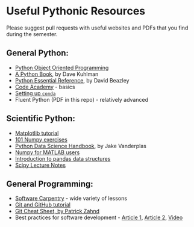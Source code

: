 # Useful Pythonic Resources
Please suggest pull requests with useful websites and PDFs that you find during the semester.

## General Python:
- [Python Object Oriented Programming](http://blog.thedigitalcatonline.com/blog/2014/08/20/python-3-oop-part-1-objects-and-types/)
- [A Python Book](http://www.davekuhlman.org/python_book_01.html), by Dave Kuhlman
- [Python Essential Reference](http://www.bogotobogo.com/python/files/pytut/Python%20Essential%20Reference,%20Fourth%20Edition%20(2009).pdf), by David Beazley
- [Code Academy](https://www.codecademy.com/learn/learn-python) - basics
- [Setting up `conda`](https://conda.io/docs/user-guide/getting-started.html)
- Fluent Python (PDF in this repo) - relatively advanced

## Scientific Python:
- [Matplotlib tutorial](https://realpython.com/blog/python/python-matplotlib-guide/)
- [101 Numpy exercises](https://www.machinelearningplus.com/101-numpy-exercises-python/)
- [Python Data Science Handbook](https://jakevdp.github.io/PythonDataScienceHandbook), by Jake Vanderplas
- [Numpy for MATLAB users](https://docs.scipy.org/doc/numpy-dev/user/numpy-for-matlab-users.html)
- [Introduction to pandas data structures](http://pandas.pydata.org/pandas-docs/stable/dsintro.html)
- [Scipy Lecture Notes](http://www.scipy-lectures.org/)

## General Programming:
- [Software Carpentry](https://software-carpentry.org/lessons/) - wide variety of lessons
- [Git and GitHub tutorial](https://product.hubspot.com/blog/git-and-github-tutorial-for-beginners)
- [Git Cheat Sheet, by Patrick Zahnd](http://www.patrickzahnd.ch/uploads/git-transport-v1.png)
- Best practices for software development - [Article 1](http://journals.plos.org/plosbiology/article?id=10.1371/journal.pbio.1001745), [Article 2](http://journals.plos.org/ploscompbiol/article?id=10.1371/journal.pcbi.1005510), [Video](https://www.youtube.com/watch?v=wkboQuY8Tjg&t=550s)
